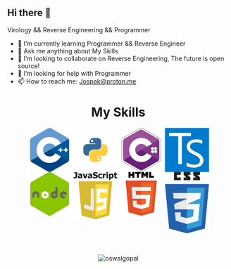 ## Hi there 👋

Virology && Reverse Engineering && Programmer

- 🌱 I’m currently learning Programmer && Reverse Engineer
- 💬 Ask me anything about My Skills
- 🎈 I’m looking to collaborate on Reverse Engineering, The future is open source!
- 🤔 I’m looking for help with Programmer
- 📫 How to reach me: Jospak@proton.me

<h1 align="center"> My Skills </h1>
<div align="center">
    <img align="top" src="cpp.png" width="100px">
    <img align="top" src="pyton.png" width="100px">
    <img align="top" src="csharp.png" width="100px">
    <img align="top" src="ts.png" width="100px">
    <img align="top" src="node.png" width="100px">
    <img align="top" src="js.png" width="100px">
    <img align="top" src="html.png" width="100px">
    <img align="top" src="css.png" width="100px">
<!--     <img align="top" src="./skills/mongodb.png" width="100px">
    <img align="top" src="./skills/sql.png" width="100px"> -->
</div
<br />
<br />
<br />
<p align="center">
    <img align="top" src="https://github-readme-stats.vercel.app/api?username=Jospak&layout=compact&hide=html&theme=jolly&count_private=true&show_icons=true"
    alt="oswalgopal"/>
<!--     <img align="top" src="https://github-readme-stats.vercel.app/api/top-langs/?username=oswalgopal&theme=jolly&count_private=true&show_icons=true" alt="languages"> -->
</p>
<p align="center">
</p>
